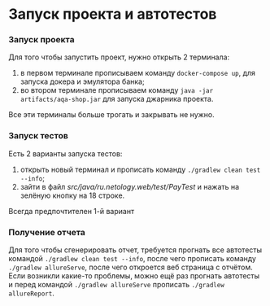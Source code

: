 # Запуск проекта и автотестов

### Запуск проекта

Для того чтобы запустить проект, нужно открыть 2 терминала:
1) в первом терминале прописываем команду `docker-compose up`, для запуска докера и эмулятора банка;
2) во втором терминале прописываем команду `java -jar artifacts/aqa-shop.jar` для запуска джарника проекта.

Все эти терминалы больше трогать и закрывать не нужно.

### Запуск тестов

Есть 2 варианты запуска тестов:
1) открыть новый терминал и прописать команду `./gradlew clean test --info`;
2) зайти в файл *src/java/ru.netology.web/test/PayTest* и нажать на зелёную кнопку на 18 строке.

Всегда предпочтителен 1-й вариант

### Получение отчета

Для того чтобы сгенерировать отчет, требуется прогнать все автотесты командой `./gradlew clean test --info`, после чего прописать команду `./gradlew allureServe`, после чего откроется веб страница с отчётом.
Если возникли какие-то проблемы, можно ещё раз прогнать автотесты и перед командой `./gradlew allureServe` прописать `./gradlew allureReport`.
